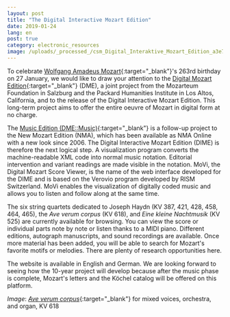```yaml
---
layout: post
title: "The Digital Interactive Mozart Edition"
date: 2019-01-24
lang: en
post: true
category: electronic_resources
image: /uploads/_processed_/csm_Digital_Interaktive_Mozart_Edition_a3e7c1e5c5.png
---
```



To celebrate [Wolfgang Amadeus Mozart](https://opac.rism.info/search?View=rism&author=Mozart+Wolfgang+Amadeus&Language=en){:target="_blank"}'s 263rd birthday on 27 January, we would like to draw your attention to the [Digital Mozart Edition](https://dme.mozarteum.at){:target="_blank"} (DME), a joint project from the Mozarteum Foundation in Salzburg and the Packard Humanities Institute in Los Altos, California, and to the release of the Digital Interactive Mozart Edition. This long-term project aims to offer the entire oeuvre of Mozart in digital form at no charge.

The [Music Edition (DME::Music)](https://dme.mozarteum.at/en/music/){:target="_blank"} is a follow-up project to the New Mozart Edition (NMA), which has been available as NMA Online with a new look since 2006. The Digital Interactive Mozart Edition (DIME) is therefore the next logical step. A visualization program converts the machine-readable XML code into normal music notation. Editorial intervention and variant readings are made visible in the notation. MoVi, the Digital Mozart Score Viewer, is the name of the web interface developed for the DIME and is based on the Verovio program developed by RISM Switzerland. MoVi enables the visualization of digitally coded music and allows you to listen and follow along at the same time.

The six string quartets dedicated to Joseph Haydn (KV 387, 421, 428, 458, 464, 465), the _Ave verum corpus_ (KV 618), and _Eine kleine Nachtmusik_ (KV 525) are currently available for browsing. You can view the score or individual parts note by note or listen thanks to a MIDI piano. Different editions, autograph manuscripts, and sound recordings are available. Once more material has been added, you will be able to search for Mozart's favorite motifs or melodies. There are plenty of research opportunities here.

The website is available in English and German. We are looking forward to seeing how the 10-year project will develop because after the music phase is complete, Mozart's letters and the Köchel catalog will be offered on this platform.



_Image_: [_Ave verum corpus_](https://dme.mozarteum.at/movi){:target="_blank"} for mixed voices, orchestra, and organ, KV 618

<script type="text/javascript">var switchTo5x=true;</script><script type="text/javascript" src="http://w.sharethis.com/button/buttons.js"></script><script type="text/javascript">stLight.options({publisher: "9b601438-1ce1-49d8-bfd7-9cff5df54c17", doNotHash: false, doNotCopy: false, hashAddressBar: false});</script>